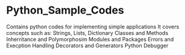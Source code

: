 # Python_Sample_Codes
Contains python codes for implementing simple applications
It covers concepts such as: Strings, Lists, Dictionary
                            Classes and Methods
                            Inherritance and Polymorphosim
                            Modules and Packages
                            Errors and Execption Handling
                            Decorators and Generators
                            Python Debugger
                        
